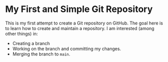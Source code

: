  
# My First and Simple Git Repository

This is my first attempt to create a Git repository on GitHub.
The goal here is to learn how to create and maintain a repository. 
I am interested (among other things) in:
- Creating a branch
- Working on the branch and committing my changes.
- Merging the branch to `main`.
